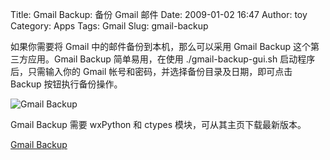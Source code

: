 Title: Gmail Backup: 备份 Gmail 邮件
Date: 2009-01-02 16:47
Author: toy
Category: Apps
Tags: Gmail
Slug: gmail-backup

如果你需要将 Gmail 中的邮件备份到本机，那么可以采用 Gmail Backup
这个第三方应用。Gmail Backup 简单易用，在使用 ./gmail-backup-gui.sh
启动程序后，只需输入你的 Gmail
帐号和密码，并选择备份目录及日期，即可点击 Backup 按钮执行备份操作。

![Gmail Backup](http://i.linuxtoy.org/images/2009/01/gmail-backup.png)

Gmail Backup 需要 wxPython 和 ctypes 模块，可从其主页下载最新版本。

[Gmail Backup](http://www.gmail-backup.com/download)
